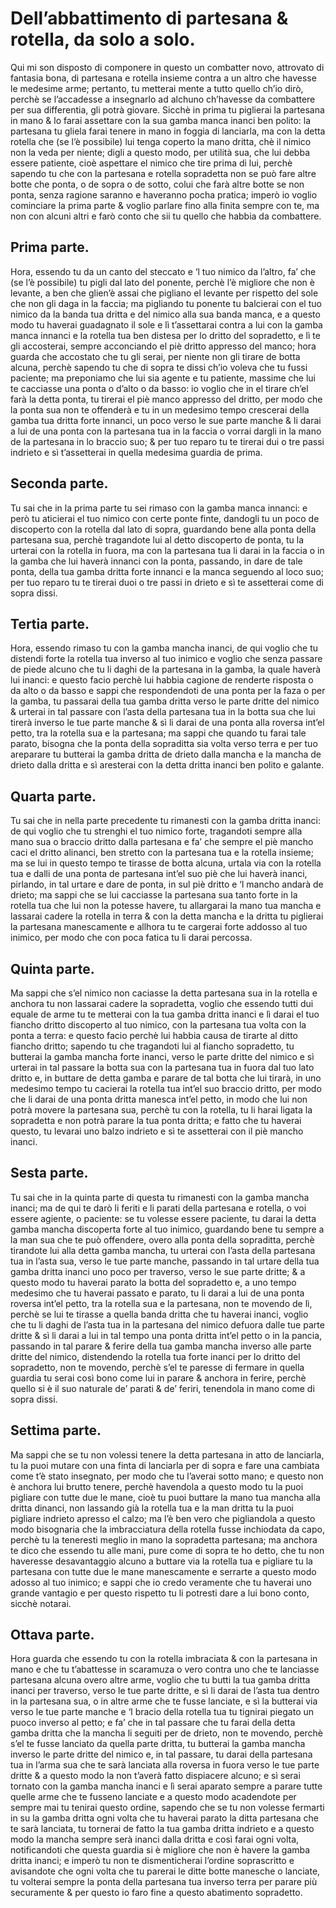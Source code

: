 # Dell’abbattimento di partesana & rotella, da solo a solo.

Qui mi son disposto di componere in questo un combatter novo, attrovato di fantasia bona, di partesana e rotella insieme contra a un altro che havesse le medesime arme; pertanto, tu metterai mente a tutto quello ch’io dirò, perchè se l’accadesse a insegnarlo ad alchuno ch’havesse da combattere per sua differentia, gli potrà giovare. Sicchè in prima tu piglierai la partesana in mano & lo farai assettare con la sua gamba manca inanci ben polito: la partesana tu gliela farai tenere in mano in foggia di lanciarla, ma con la detta rotella che (se l’è possibile) lui tenga coperto la mano dritta, chè il nimico non la veda per niente; digli a questo modo, per utilità sua, che lui debba essere patiente, cioè aspettare el nimico che tire prima di lui, perchè sapendo tu che con la partesana e rotella sopradetta non se può fare altre botte che ponta, o de sopra o de sotto, colui che farà altre botte se non ponta, senza ragione saranno e haveranno pocha pratica; imperò io voglio cominciare la prima parte & voglio parlare fino alla finita sempre con te, ma non con alcuni altri e farò conto che sii tu quello che habbia da combattere.

## Prima parte.

Hora, essendo tu da un canto del steccato e ‘l tuo nimico da l’altro, fa’ che (se l’è possibile) tu pigli dal lato del ponente, perchè l’è migliore che non è levante, a ben che glien’è assai che pigliano el levante per rispetto del sole che non gli daga in la faccia; ma pigliando tu ponente tu balcierai con el tuo nimico da la banda tua dritta e del nimico alla sua banda manca, e a questo modo tu haverai guadagnato il sole e lì t’assettarai contra a lui con la gamba manca innanci e la rotella tua ben distesa per lo dritto del sopradetto, e lì te gli accosterai, sempre acconciando el piè dritto appresso del manco; hora guarda che accostato che tu gli serai, per niente non gli tirare de botta alcuna, perchè sapendo tu che di sopra te dissi ch’io voleva che tu fussi paciente; ma preponiamo che lui sia agente e tu patiente, massime che lui te cacciasse una ponta o d’alto o da basso: io voglio che in el tirare ch’el farà la detta ponta, tu tirerai el piè manco appresso del dritto, per modo che la ponta sua non te offenderà e tu in un medesimo tempo crescerai della gamba tua dritta forte innanci, un poco verso le sue parte manche & li darai a lui de una ponta con la partesana tua in la faccia o vorrai dargli in la mano de la partesana in lo braccio suo; & per tuo reparo tu te tirerai dui o tre passi indrieto e sì t’assetterai in quella medesima guardia de prima.

## Seconda parte.

Tu sai che in la prima parte tu sei rimaso con la gamba manca innanci: e però tu aticierai el tuo nimico con certe ponte finte, dandogli tu un poco de discoperto con la rotella dal lato di sopra, guardando bene alla ponta della partesana sua, perchè tragandote lui al detto discoperto de ponta, tu la urterai con la rotella in fuora, ma con la partesana tua li darai in la faccia o in la gamba che lui haverà innanci con la ponta, passando, in dare de tale ponta, della tua gamba dritta forte innanci e la manca seguendo al loco suo; per tuo reparo tu te tirerai duoi o tre passi in drieto e sì te assetterai come di sopra dissi.

## Tertia parte.

Hora, essendo rimaso tu con la gamba mancha inanci, de qui voglio che tu distendi forte la rotella tua inverso al tuo inimico e voglio che senza passare de piede alcuno che tu li daghi de la partesana in la gamba, la quale haverà lui inanci: e questo facio perchè lui habbia cagione de renderte risposta o da alto o da basso e sappi che respondendoti de una ponta per la faza o per la gamba, tu passarai della tua gamba dritta verso le parte dritte del nimico & urterai in tal passare con l’asta della partesana tua in la botta sua che lui tirerà inverso le tue parte manche & sì li darai de una ponta alla roversa int’el petto, tra la rotella sua e la partesana; ma sappi che quando tu farai tale parato, bisogna che la ponta della sopraditta sia volta verso terra e per tuo areparare tu butterai la gamba dritta de drieto dalla mancha e la mancha de drieto dalla dritta e sì aresterai con la detta dritta inanci ben polito e galante.

## Quarta parte.

Tu sai che in nella parte precedente tu rimanesti con la gamba dritta inanci: de qui voglio che tu strenghi el tuo nimico forte, tragandoti sempre alla mano sua o braccio dritto dalla partesana e fa’ che sempre el piè mancho caci el dritto alinanci, ben stretto con la partesana tua e la rotella insieme; ma se lui in questo tempo te tirasse de botta alcuna, urtala via con la rotella tua e dalli de una ponta de partesana int’el suo piè che lui haverà inanci, pirlando, in tal urtare e dare de ponta, in sul piè dritto e ‘l mancho andarà de drieto; ma sappi che se lui cacciasse la partesana sua tanto forte in la rotella tua che lui non la potesse havere, tu allargarai la mano tua mancha e lassarai cadere la rotella in terra & con la detta mancha e la dritta tu piglierai la partesana manescamente e allhora tu te cargerai forte addosso al tuo inimico, per modo che con poca fatica tu li darai percossa.

## Quinta parte.

Ma sappi che s’el nimico non caciasse la detta partesana sua in la rotella e anchora tu non lassarai cadere la sopradetta, voglio che essendo tutti dui equale de arme tu te metterai con la tua gamba dritta inanci e lì darai el tuo fiancho dritto discoperto al tuo nimico, con la partesana tua volta con la ponta a terra: e questo facio perchè lui habbia causa de tirarte al ditto fiancho dritto; sapendo tu che tragandoti lui al fiancho sopradetto, tu butterai la gamba mancha forte inanci, verso le parte dritte del nimico e sì urterai in tal passare la botta sua con la partesana tua in fuora dal tuo lato dritto e, in buttare de detta gamba e parare de tal botta che lui tirarà, in uno medesimo tempo tu cacierai la rotella tua int’el suo braccio dritto, per modo che li darai de una ponta dritta manesca int’el petto, in modo che lui non potrà movere la partesana sua, perchè tu con la rotella, tu li harai ligata la sopradetta e non potrà parare la tua ponta dritta; e fatto che tu haverai questo, tu levarai uno balzo indrieto e sì te assetterai con il piè mancho inanci.

## Sesta parte.

Tu sai che in la quinta parte di questa tu rimanesti con la gamba mancha inanci; ma de qui te darò li feriti e li parati della partesana e rotella, o voi essere agiente, o paciente: se tu volesse essere paciente, tu darai la detta gamba mancha discoperta forte al tuo inimico, guardando bene tu sempre a la man sua che te può offendere, overo alla ponta della sopraditta, perchè tirandote lui alla detta gamba mancha, tu urterai con l’asta della partesana tua in l’asta sua, verso le tue parte manche, passando in tal urtare della tua gamba dritta inanci uno poco per traverso, verso le sue parte dritte; & a questo modo tu haverai parato la botta del sopradetto e, a uno tempo medesimo che tu haverai passato e parato, tu li darai a lui de una ponta roversa int’el petto, tra la rotella sua e la partesana, non te movendo de lì, perchè se lui te tirasse a quella banda dritta che tu haverai inanci, voglio che tu li daghi de l’asta tua in la partesana del nimico defuora dalle tue parte dritte & sì li darai a lui in tal tempo una ponta dritta int’el petto o in la pancia, passando in tal parare & ferire della tua gamba mancha inverso alle parte dritte del nimico, distendendo la rotella tua forte inanci per lo dritto del sopradetto, non te movendo, perchè s’el te paresse di fermare in quella guardia tu serai così bono come lui in parare & anchora in ferire, perchè quello si è il suo naturale de’ parati & de’ feriri, tenendola in mano come di sopra dissi.

## Settima parte.

Ma sappi che se tu non volessi tenere la detta partesana in atto de lanciarla, tu la puoi mutare con una finta di lanciarla per di sopra e fare una cambiata come t’è stato insegnato, per modo che tu l’averai sotto mano; e questo non è anchora lui brutto tenere, perchè havendola a questo modo tu la puoi pigliare con tutte due le mane, cioè tu puoi buttare la mano tua mancha alla dritta dinanci, non lassando già la rotella tua e la man dritta tu la puoi pigliare indrieto apresso el calzo; ma l’è ben vero che pigliandola a questo modo bisognaria che la imbracciatura della rotella fusse inchiodata da capo, perchè tu la teneresti meglio in mano la sopradetta partesana; ma anchora te dico che essendo tu alle mani, pure come di sopra te ho detto, che tu non haveresse desavantaggio alcuno a buttare via la rotella tua e pigliare tu la partesana con tutte due le mane manescamente e serrarte a questo modo adosso al tuo inimico; e sappi che io credo veramente che tu haverai uno grande vantagio e per questo rispetto tu li potresti dare a lui bono conto, sicchè notarai.

## Ottava parte.

Hora guarda che essendo tu con la rotella imbraciata & con la partesana in mano e che tu t’abattesse in scaramuza o vero contra uno che te lanciasse partesana alcuna overo altre arme, voglio che tu butti la tua gamba dritta inanci per traverso, verso le tue parte dritte, e sì li darai de l’asta tua dentro in la partesana sua, o in altre arme che te fusse lanciate, e sì la butterai via verso le tue parte manche e ‘l bracio della rotella tua tu tignirai piegato un puoco inverso al petto; e fa’ che in tal passare che tu farai della detta gamba dritta che la mancha li seguiti per de drieto, non te movendo, perchè s’el te fusse lanciato da quella parte dritta, tu butterai la gamba mancha inverso le parte dritte del nimico e, in tal passare, tu darai della partesana tua in l’arma sua che te sarà lanciata alla roversa in fuora verso le tue parte dritte & a questo modo la non t’averà fatto dispiacere alcuno; e sì serai tornato con la gamba mancha inanci e lì serai aparato sempre a parare tutte quelle arme che te fusseno lanciate e a questo modo acadendote per sempre mai tu tenirai questo ordine, sapendo che se tu non volesse fermarti in su la gamba dritta ogni volta che tu haverai parato la ditta partesana che te sarà lanciata, tu tornerai de fatto la tua gamba dritta indrieto e a questo modo la mancha sempre serà inanci dalla dritta e così farai ogni volta, notificandoti che questa guardia si è migliore che non è havere la gamba dritta inanci; e imperò tu non te dismenticherai l’ordine soprascritto e avisandote che ogni volta che tu parerai le ditte botte manesche o lanciate, tu volterai sempre la ponta della partesana tua inverso terra per parare più securamente & per questo io faro fine a questo abatimento sopradetto.

